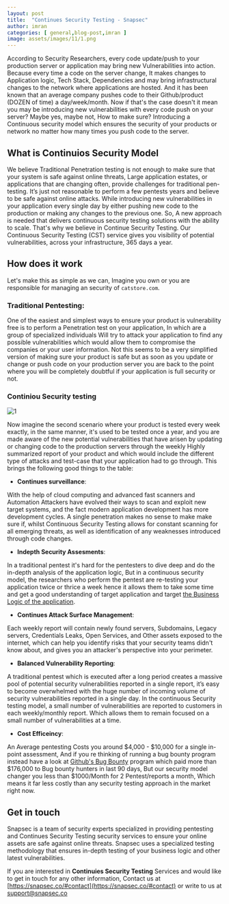 ```yaml
---
layout: post
title:  "Continues Security Testing - Snapsec"
author: imran
categories: [ general,blog-post,imran ]
image: assets/images/11/1.png
---
```







According to Security Researchers, every code update/push to your production server or application may bring new Vulnerabilities into action. Because every time a code on the server change, It makes changes to Application logic, Tech Stack, Dependencies and may bring infrastructural changes to the network where applications are hosted. And it has been known that an average company pushes code to their Github/product (DOZEN of time) a day/week/month. Now if that's the case doesn't it mean you may be introducing new vulnerabilities with every code push on your server? Maybe yes, maybe not, How to make sure? Introducing a Continuous security model which ensures the security of your products or network no matter how many times you push code to the server.

## What is Continuios Security Model

We believe Traditional Penetration testing is not enough to make sure that your system is safe against online threats, Large application estates, or applications that are changing often, provide challenges for traditional pen-testing. It’s just not reasonable to perform a few pentests years and believe to be safe against online attacks. While introducing new vulnerabilities in your application every single day by either pushing new code to the production or making any changes to the previous one. So, A new approach is needed that delivers continuous security testing solutions with the ability to scale. That's why we believe in Continue Security Testing. Our Continuous Security Testing (CST) service gives you visibility of potential vulnerabilities, across your infrastructure, 365 days a year. 


## How does it work 

Let's make this as simple as we can, Imagine you own or you are responsible for managing an security of `catstore.com`.

### Traditional Pentesting:

One of the easiest and simplest ways to ensure your product is vulnerability free is to perform a Penetration test on your application, In which are a group of specialized individuals Will try to attack your application to find any possible vulnerabilities which would allow them to compromise the companies or your user information. Not this seems to be a very simplified version of making sure your product is safe but as soon as you update or change or push code on your production server you are back to the point where you will be completely doubtful if your application is full security or not.

### Continiou Security testing

![1](/blog/assets/images/11/2.png)



Now imagine the second scenario where your product is tested every week exactly, in the same manner, it's used to be tested once a year, and you are made aware of the new potential vulnerabilities that have arisen by updating or changing code to the production servers through the weekly Highly summarized report of your product and which would include the different type of attacks and test-case that your application had to go through. This brings the following good things to the table:

- __Continues surveillance__:

With the help of cloud computing and advanced fast scanners and Automation Attackers have evolved their ways to scan and exploit new target systems, and the fact modern application development has more development cycles. A single penetration makes no sense to make make sure if, whilst Continuous Security Testing allows for constant scanning for all emerging threats, as well as identification of any weaknesses introduced through code changes.


- __Indepth Security Assesments__: 

In a traditional pentest it's hard for the pentesters to dive deep and do the in-depth analysis of the application logic, But in a continuous security model, the researchers who perform the pentest are re-testing your application twice or thrice a week hence it allows them to take some time and get a good understanding of target application and target [the Business Logic of the application](https://snapsec.co/blog/Business-logic-issues/).

- __Continues Attack Surface Management__:

Each weekly report will contain newly found servers, Subdomains, Legacy servers, Credentials Leaks, Open Services, and Other assets exposed to the internet, which can help you identify risks that your security teams didn't know about, and gives you an attacker's perspective into your perimeter.

- __Balanced Vulnerability Reporting__:

A traditional pentest which is executed after a long period creates a massive pool of potential security vulnerabilities reported in a single report, it’s easy to become overwhelmed with the huge number of incoming volume of security vulnerabilities reported in a single day. In the continuous Security testing model, a small number of vulnerabilities are reported to customers in each weekly/monthly report. Which allows them to remain focused on a small number of vulnerabilities at a time.


- __Cost Efficeincy__:

An Average pentesting Costs you around $4,000 - $10,000 for a single in-point assessment, And if you re thinking of running a bug bounty program instead have a look at [Github's Bug Bounty](https://hackerone.com/github?type=team) program which paid more than $176,000 to Bug bounty hunters in last 90 days, But our security model changer you less than $1000/Month for 2 Pentest/reports a month, Which means it far less costly than any security testing approach in the market right now.


## Get in touch 
Snapsec is a team of security experts specialized in providing pentesting and Continues Security Testing security services to ensure your online assets are safe against online threats. Snapsec uses a specialized testing methodology that ensures in-depth testing of your business logic and other latest vulnerabilities. 

If you are interested in __Continuies Security Testing__ Services and would like to get in touch for any other information, Contact us at [https://snapsec.co/#contact](https://snapsec.co/#contact) or write to us at [support@snapsec.co](support@snapsec.co)
